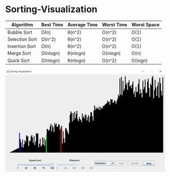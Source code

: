 # Sorting-Visualization

| Algorithm | Best Time | Average Time | Worst Time | Worst Space
| ----- | ----- | ----- | ----- | ----- |
| Bubble Sort | Ω(n) | θ(n^2) | O(n^2) | O(1) |
| Selection Sort | Ω(n^2) | θ(n^2) | O(n^2) | O(1) |
| Insertion Sort | Ω(n) | θ(n^2) | O(n^2) | O(1) |
| Merge Sort | Ω(nlogn) | θ(nlogn) | O(nlogn) | O(n) |
| Quick Sort | Ω(nlogn) | θ(nlogn) | O(n^2) | O(logn) |

![alt text](https://github.com/gojkovicmatija99/Sorting-Visualization/blob/master/Sorting%20Visualization/src/view/demo.PNG)
